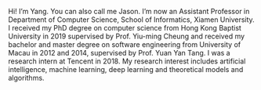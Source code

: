 Hi! I’m Yang. You can also call me Jason. I’m now an Assistant Professor in Department of Computer Science, School of Informatics, Xiamen University. I received my PhD degree on computer science from Hong Kong Baptist University in 2019 supervised by Prof. Yiu-ming Cheung and received my bachelor and master degree on software engineering from University of Macau in 2012 and 2014, supervised by Prof. Yuan Yan Tang. I was a research intern at Tencent in 2018. My research interest includes artificial intelligence, machine learning, deep learning and theoretical models and algorithms.

<!---
👋 Hi, I’m @zyeid
- 👀 I’m interested in ...
- 🌱 I’m currently learning ...
- 💞️ I’m looking to collaborate on ...
- 📫 How to reach me ...>

<!---
zyeid/zyeid is a ✨ special ✨ repository because its `README.md` (this file) appears on your GitHub profile.
You can click the Preview link to take a look at your changes.
--->
